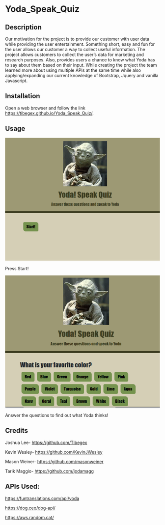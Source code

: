 # Yoda_Speak_Quiz

## Description

Our motivation for the project is to provide our customer with user data while providing the user entertainment. Something short, easy and fun for the user allows our customer a way to collect useful information.
The project allows customers to collect the user’s data for marketing and research purposes. Also, provides users a chance to know what Yoda has to say about them based on their input.
While creating the project the team learned more about using multiple APIs at the same time while also applying/expanding our current knowledge of Bootstrap, Jquery and vanilla Javascript.

## Installation

Open a web browser and follow the link https://tibegex.github.io/Yoda_Speak_Quiz/.

## Usage

![alt text](assets/img/Yoda-SS.png)

Press Start!

![alt text](assets/img/Yoda-SS-2.png)

Answer the questions to find out what Yoda thinks!

## Credits

Joshua Lee- https://github.com/Tibegex

Kevin Wesley- https://github.com/KevinJWesley

Mason Weiner- https://github.com/masonweiner

Tarik Maggio- https://github.com/jodamagg

## APIs Used:

https://funtranslations.com/api/yoda

https://dog.ceo/dog-api/

https://aws.random.cat/
